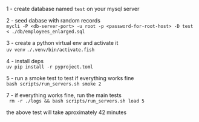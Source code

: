 1 - create database named `test` on your mysql server  
  
2 - seed dabase with random records  
`mycli -P <db-server-port> -u root -p <password-for-root-host> -D test < ./db/employees_enlarged.sql`  
  
3 - create a python virtual env and activate it  
`uv venv`
`./.venv/bin/activate.fish`
  
4 - install deps  
`uv pip install -r pyproject.toml`  
  
5 - run a smoke test to test if everything works fine  
`bash scripts/run_servers.sh smoke 2`  
  
7 - if everything works fine, run the main tests  
` rm -r ./logs && bash scripts/run_servers.sh load 5`  
  
the above test will take aproximately 42 minutes
